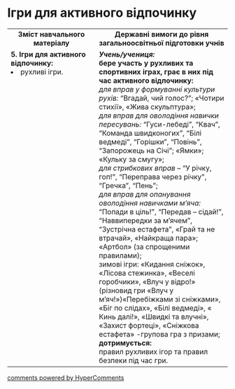 <div id="hypercomments_widget" class="js-hypercomments-widget invisible"></div>

# Ігри для активного відпочинку

<table>
  <tr>
    <td width="40%" align="center"><b>Зміст навчального матеріалу</b></td>
    <td width="60%" align="center"><b>Державні вимоги до рівня загальноосвітньої підготовки учнів</b></td>
  </tr>
  <tr>
<td width="40%" style="vertical-align:top !important;">
<b>5. Ігри для активного відпочинку:</b><br>
<li>рухливі ігри.</li> 
</td> 
<td width="60%" style="vertical-align:top !important;">
<i><b>Учень/учениця:</b></i><br>
<b>бере участь у рухливих та спортивних іграх, грає в них під час активного відпочинку: </b><br>
<i>для  вправ у формуванні культури рухів:</i> “Вгадай, чий голос?”; «Чотири стихії», «Жива скульптура»;<br>
<i>для вправ для оволодіння навички пересувань:</i> “Гуси-лебеді”, “Квач”, “Команда швидконогих”, “Білі ведмеді”, “Горішки”, “Повінь”, “Запорожець на Січі”; «Ямки»; «Кульку за смугу»;<br>
<i>для стрибкових вправ</i>  – “У річку, гоп!”, “Переправа через річку”, “Гречка”, “Пень”;<br>
<i>для вправ для опанування оволодіння навичками мʼяча:</i> “Попади в ціль!”, “Передав – сідай!”, “Наввипередки за м’ячем”, “Зустрічна естафета”, «Грай та не втрачай», «Найкраща пара»; «Артбол» (за спрощеними правилами);<br>
зимові ігри: «Кидання сніжок», «Лісова стежинка», «Веселі горобчики»,  «Влуч у відро!» (різновид гри «Влуч у м’яч!»)«Перебіжками зі сніжками», «Біг по слідах», «Білі ведмеді», « Кинь далі!», «Швидкі та влучні», «Захист фортеці», «Сніжкова естафета» -групова гра з призами; <br>
<b>дотримується:</b><br>
правил рухливих ігор та  правил безпеки під час гри.
	</td>
  </tr>
</table>

<div class="js-hypercomments-container">
<a href="http://hypercomments.com" class="hc-link" title="comments widget">comments powered by HyperComments</a>
</div>
